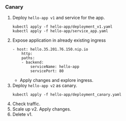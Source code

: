 ### Canary

1. Deploy `hello-app v1` and service for the app. 
    ```
    kubectl apply -f hello-app/deployment_v1.yaml
    kubectl apply -f hello-app/service_app.yaml
    ```
2. Expose application in already existing ingress
    ```
    - host: hello.35.201.76.150.nip.io
        http:
        paths:
        - backend:
            serviceName: hello-app
            servicePort: 80
    ```
    - Apply changes and explore ingress.
3. Deploy `hello-app v2` as canary. 
    ```
    kubectl apply -f hello-app/deployment_canary.yaml
    ```
4. Check traffic. 
5. Scale up v2. Apply changes. 
6. Delete v1.